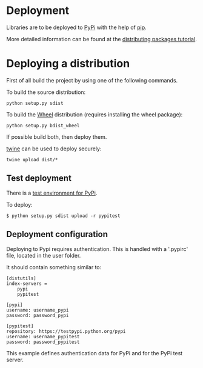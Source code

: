# Deployment

Libraries are to be deployed to [PyPi][pypi] with the help of [pip][pip].

More detailed information can be found at the [distributing packages tutorial][distributing_packages].

# Deploying a distribution

First of all build the project by using one of the following commands.

To build the source distribution:

```
python setup.py sdist
```

To build the [Wheel][wheel] distribution (requires installing the wheel package):

```
python setup.py bdist_wheel
```

If possible build both, then deploy them.

[twine][twine] can be used to deploy securely:

```
twine upload dist/*
```

## Test deployment

There is a [test environment for PyPi][pypitest].

To deploy:

```
$ python setup.py sdist upload -r pypitest
```

## Deployment configuration

Deploying to Pypi requires authentication. This is handled with a '.pypirc' file, located in the user folder.

It should contain something similar to:

```
[distutils]
index-servers =
    pypi
    pypitest

[pypi]
username: username_pypi
password: password_pypi

[pypitest]
repository: https://testpypi.python.org/pypi
username: username_pypitest
password: password_pypitest
```

This example defines authentication data for PyPi and for the PyPi test server.

[pip]: https://pypi.python.org/pypi/pip
[pypi]: https://pypi.python.org/pypi
[pypitest]: https://testpypi.python.org/pypi

[twine]: https://github.com/pypa/twine
[wheel]: https://github.com/pypa/wheel

[distributing_packages]: https://packaging.python.org/tutorials/distributing-packages/
